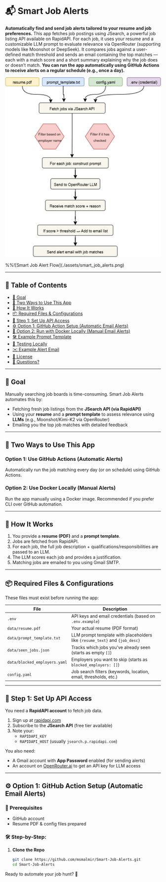 # 📬 Smart Job Alerts
**Automatically find and send job alerts tailored to your resume and job preferences.**
This app fetches job postings using JSearch, a powerful job listing API available on RapidAPI. For each job, it uses your resume and a customizable LLM prompt to evaluate relevance via OpenRouter (supporting models like Moonshot or DeepSeek). It compares jobs against a user-defined match threshold and sends an email containing the top matches — each with a match score and a short summary explaining why the job does or doesn’t match.
**You can run the app automatically using GitHub Actions to receive alerts on a regular schedule (e.g., once a day).**

<p align="center">
  <img src="./assets/smart_job_alerts.png" alt="Job Matching Flowchart" width="600"/>
</p>
%%![Smart Job Alert Flow](./assets/smart_job_alerts.png)


---

## 📑 Table of Contents

- [🎯 Goal](#-goal)
- [🚀 Two Ways to Use This App](#-two-ways-to-use-this-app)
- [🧠 How It Works](#-how-it-works)
- [📦 Required Files & Configurations](#-required-files--configurations)
- [📩 Step 1: Set Up API Access](#-step-1-set-up-api-access)
- [⚙️ Option 1: GitHub Action Setup (Automatic Email Alerts)](#️-option-1-github-action-setup-automatic-email-alerts)
- [🐳 Option 2: Run with Docker Locally (Manual Email Alerts)](#-option-2-run-with-docker-locally-manual-email-alerts)
- [🛠 Example Prompt Template](#-example-prompt-template)
- [🧪 Testing Locally](#-testing-locally)
- [✉️ Example Alert Email](#️-example-alert-email)
- [📜 License](#-license)
- [🙋 Questions?](#-questions)

---

## 🎯 Goal

Manually searching job boards is time-consuming. Smart Job Alerts automates this by:

- Fetching fresh job listings from the **JSearch API (via RapidAPI)**
- Using your **resume** and a **prompt template** to assess relevance using **LLMs** (e.g., Moonshot/Kimi-K2 via OpenRouter)
- Emailing you the top job matches with detailed feedback

---

## 🚀 Two Ways to Use This App

### Option 1: Use GitHub Actions (Automatic Alerts)

Automatically run the job matching every day (or on schedule) using GitHub Actions.

### Option 2: Use Docker Locally (Manual Alerts)

Run the app manually using a Docker image. Recommended if you prefer CLI over GitHub automation.

---

## 🧠 How It Works

1. You provide a **resume (PDF)** and a **prompt template**.
2. Jobs are fetched from RapidAPI.
3. For each job, the full job description + qualifications/responsibilities are passed to an LLM.
4. The LLM scores each job and provides a justification.
5. Matching jobs are emailed to you using Gmail SMTP.

---

## 📦 Required Files & Configurations

These files must exist before running the app:

| File                          | Description                                                                 |
| ----------------------------- | --------------------------------------------------------------------------- |
| `.env`                        | API keys and email credentials (based on `.env.example`)                    |
| `data/resume.pdf`             | Your actual resume (PDF format)                                             |
| `data/prompt_template.txt`    | LLM prompt template with placeholders like `{resume_text}` and `{job_desc}` |
| `data/seen_jobs.json`         | Tracks which jobs you've already seen (starts as empty `[]`)                |
| `data/blocked_employers.yaml` | Employers you want to skip (starts as `blocked_employers: []`)              |
| `config.yaml`                 | Job search filters (keywords, location, email, thresholds, etc.)            |

---

## 📩 Step 1: Set Up API Access

You need a **RapidAPI account** to fetch job data.

1. Sign up at [rapidapi.com](https://rapidapi.com/)
2. Subscribe to the **JSearch API** (free tier available)
3. Note your:
   - `RAPIDAPI_KEY`
   - `RAPIDAPI_HOST` (usually `jsearch.p.rapidapi.com`)

You also need:

- A Gmail account with **App Password** enabled (for sending alerts)
- An account on [OpenRouter.ai](https://openrouter.ai) to get an API key for LLM access

---

## ⚙️ Option 1: GitHub Action Setup (Automatic Email Alerts)

### 🧬 Prerequisites

- GitHub account
- Resume PDF & config files prepared

### 🛠️ Step-by-Step:

1. **Clone the Repo**

   ```bash
   git clone https://github.com/msmalmir/Smart-Job-Alerts.git
   cd Smart-Job-Alerts


Ready to automate your job hunt? 🚀



